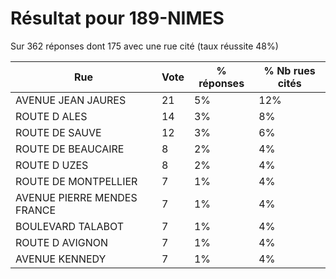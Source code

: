 # Résultat pour 189-NIMES

Sur 362 réponses dont 175 avec une rue cité (taux réussite 48%)

| Rue | Vote | % réponses | % Nb rues cités|
|-----|------|------------|----------------|
| AVENUE JEAN JAURES | 21 | 5% | 12%|
| ROUTE D ALES | 14 | 3% | 8%|
| ROUTE DE SAUVE | 12 | 3% | 6%|
| ROUTE DE BEAUCAIRE | 8 | 2% | 4%|
| ROUTE D UZES | 8 | 2% | 4%|
| ROUTE DE MONTPELLIER | 7 | 1% | 4%|
| AVENUE PIERRE MENDES FRANCE | 7 | 1% | 4%|
| BOULEVARD TALABOT | 7 | 1% | 4%|
| ROUTE D AVIGNON | 7 | 1% | 4%|
| AVENUE KENNEDY | 7 | 1% | 4%|

